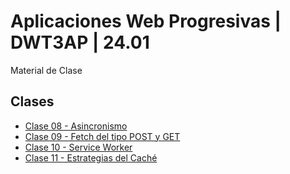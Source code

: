# Aplicaciones Web Progresivas | DWT3AP | 24.01

Material de Clase

## Clases
- [Clase 08 - Asincronismo ](https://github.com/jonathancruzdev/24.1-pwa-dwt3ap/tree/master/Clase-08)
- [Clase 09 - Fetch del tipo POST y GET](https://github.com/jonathancruzdev/24.1-pwa-dwt3ap/tree/master/Clase-09)
- [Clase 10 - Service Worker ](https://github.com/jonathancruzdev/24.1-pwa-dwt3ap/tree/master/Clase-10)
- [Clase 11 - Estrategias del Caché ](https://github.com/jonathancruzdev/24.1-pwa-dwt3ap/tree/master/Clase-11)


